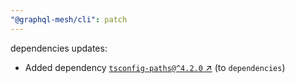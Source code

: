 ```yaml
---
"@graphql-mesh/cli": patch
---
```

dependencies updates:
  - Added dependency [`tsconfig-paths@^4.2.0` ↗︎](https://www.npmjs.com/package/tsconfig-paths/v/4.2.0) (to `dependencies`)
